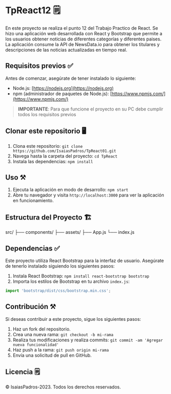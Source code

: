 # TpReact12 🗒️

En este proyecto se realiza el punto 12 del Trabajo Practico de React. Se hizo una aplicación web desarrollada con React y Bootstrap que permite a los usuarios obtener noticias de diferentes categorías y diferentes paises. La aplicación consume la API de NewsData.io para obtener los titulares y descripciones de las noticias actualizadas en tiempo real.
 
## Requisitos previos ✅

Antes de comenzar, asegúrate de tener instalado lo siguiente:

- Node.js: [https://nodejs.org](https://nodejs.org)
- npm (administrador de paquetes de Node.js): [https://www.npmjs.com/](https://www.npmjs.com/)

>**IMPORTANTE**: Para que funcione el proyecto en su PC debe cumplir todos los requisitos previos

## Clonar este repositorio 🖥️

1. Clona este repositorio: `git clone https://github.com/IsaiasPadros/TpReact01.git`
2. Navega hasta la carpeta del proyecto: `cd TpReact`
3. Instala las dependencias: `npm install`

## Uso ⚒️

1. Ejecuta la aplicación en modo de desarrollo: `npm start`
2. Abre tu navegador y visita `http://localhost:3000` para ver la aplicación en funcionamiento.

## Estructura del Proyecto 🏗️

src/
├── components/
├── assets/
├── App.js
└── index.js

## Dependencias ✅

Este proyecto utiliza React Bootstrap para la interfaz de usuario. Asegúrate de tenerlo instalado siguiendo los siguientes pasos:

1. Instala React Bootstrap: `npm install react-bootstrap bootstrap`
2. Importa los estilos de Bootstrap en tu archivo `index.js`:

```javascript
import 'bootstrap/dist/css/bootstrap.min.css';
```


## Contribución ⚒️

Si deseas contribuir a este proyecto, sigue los siguientes pasos:

1. Haz un fork del repositorio.
2. Crea una nueva rama: `git checkout -b mi-rama`
3. Realiza tus modificaciones y realiza commits: `git commit -am 'Agregar nueva funcionalidad'`
4. Haz push a la rama: `git push origin mi-rama`
5. Envía una solicitud de pull en GitHub.

## Licencia 🗒️

© IsaiasPadros-2023. Todos los derechos reservados.